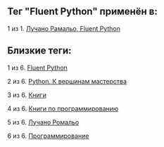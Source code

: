 ## Тег "Fluent Python" применён в:

1 из 1. [Лучано Рамальо, Fluent Python](../Книги/Программирование/Лучано%20Рамальо%20-%20Fluent%20Python.md)

## Близкие теги:

1 из 6. [Fluent Python](./fluent%20python.md)

2 из 6. [Python. К вершинам мастерства](./python.%20к%20вершинам%20мастерства.md)

3 из 6. [Книги](./книги.md)

4 из 6. [Книги по программированию](./книги%20по%20программированию.md)

5 из 6. [Лучано Ромальо](./лучано%20ромальо.md)

6 из 6. [Программирование](./программирование.md)

